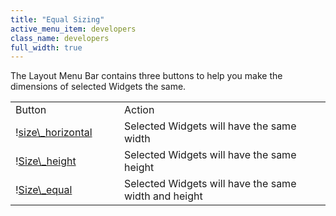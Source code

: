 ```yaml
---
title: "Equal Sizing"
active_menu_item: developers
class_name: developers
full_width: true
---
```



The Layout Menu Bar contains three buttons to help you make the dimensions of selected Widgets the same.

<table>
<tr>
<td width="126">
Button

</td>
<td width="16">
</td>
<td>
Action

</td>
</tr>
<tr>
<td width="126">
  !<a href="/img/docs/size_horizontal.png">size\_horizontal</a>

</td>
<td width="16">
</td>
<td>
Selected Widgets will have the same width

</td>
</tr>
<tr>
<td width="126">
  !<a href="/img/docs/size_height.png">Size\_height</a>

</td>
<td width="16">
</td>
<td>
Selected Widgets will have the same height

</td>
</tr>
<tr>
<td width="126">
  !<a href="/img/docs/size_equal.png">Size\_equal</a>

</td>
<td width="16">
</td>
<td>
Selected Widgets will have the same width and height

</td>
</tr>
</table>

